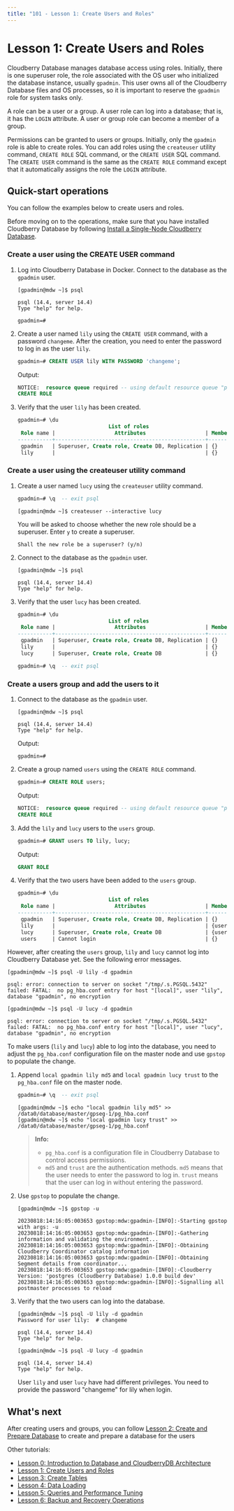 ```yaml
---
title: "101 - Lesson 1: Create Users and Roles"
---
```


# Lesson 1: Create Users and Roles

Cloudberry Database manages database access using roles. Initially, there is one superuser role, the role associated with the OS user who initialized the database instance, usually `gpadmin`. This user owns all of the Cloudberry Database files and OS processes, so it is important to reserve the `gpadmin` role for system tasks only.

A role can be a user or a group. A user role can log into a database; that is, it has the `LOGIN` attribute. A user or group role can become a member of a group.

Permissions can be granted to users or groups. Initially, only the `gpadmin` role is able to create roles. You can add roles using the `createuser` utility command, `CREATE ROLE` SQL command, or the `CREATE USER` SQL command. The `CREATE USER` command is the same as the `CREATE ROLE` command except that it automatically assigns the role the `LOGIN` attribute.

## Quick-start operations

You can follow the examples below to create users and roles.

Before moving on to the operations, make sure that you have installed Cloudberry Database by following [Install a Single-Node Cloudberry Database](../000-cbdb-sandbox/README.md).

### Create a user using the CREATE USER command

1. Log into Cloudberry Database in Docker. Connect to the database as the `gpadmin` user.

    ```shell
    [gpadmin@mdw ~]$ psql

    psql (14.4, server 14.4)
    Type "help" for help.
    ```

    ```shell
    gpadmin=#
    ```

2. Create a user named `lily` using the `CREATE USER` command, with a password `changeme`. After the creation, you need to enter the password to log in as the user `lily`.

    ```sql
    gpadmin=# CREATE USER lily WITH PASSWORD 'changeme';
    ```

    Output:

    ```sql
    NOTICE:  resource queue required -- using default resource queue "pg_default"
    CREATE ROLE
    ```

3. Verify that the user `lily` has been created.

    ```sql
    gpadmin=# \du
                                 List of roles
     Role name |                   Attributes                   | Member of
    -----------+------------------------------------------------+-----------
     gpadmin   | Superuser, Create role, Create DB, Replication | {}
     lily      |                                                | {}
    ```

### Create a user using the createuser utility command

1. Create a user named `lucy` using the `createuser` utility command.

    ```sql
    gpadmin=# \q  -- exit psql
    ```

    ```shell
    [gpadmin@mdw ~]$ createuser --interactive lucy
    ```

    You will be asked to choose whether the new role should be a superuser. Enter `y` to create a superuser.

    ```shell
    Shall the new role be a superuser? (y/n)
    ```

2. Connect to the database as the `gpadmin` user.

    ```shell
    [gpadmin@mdw ~]$ psql

    psql (14.4, server 14.4)
    Type "help" for help.
    ```

3. Verify that the user `lucy` has been created.

    ```sql
    gpadmin=# \du
                                 List of roles
     Role name |                   Attributes                   | Member of
    -----------+------------------------------------------------+-----------
     gpadmin   | Superuser, Create role, Create DB, Replication | {}
     lily      |                                                | {}
     lucy      | Superuser, Create role, Create DB              | {}
    ```

    ```sql
    gpadmin=# \q  -- exit psql
    ```

### Create a users group and add the users to it

1. Connect to the database as the `gpadmin` user.

    ```shell
    [gpadmin@mdw ~]$ psql

    psql (14.4, server 14.4)
    Type "help" for help.
    ```

    Output:

    ```shell
    gpadmin=#
    ```

2. Create a group named `users` using the `CREATE ROLE` command.

    ```sql
    gpadmin=# CREATE ROLE users;
    ```

    Output:

    ```sql
    NOTICE:  resource queue required -- using default resource queue "pg_default"
    CREATE ROLE
    ```

3. Add the `lily` and `lucy` users to the `users` group.

    ```sql
    gpadmin=# GRANT users TO lily, lucy;
    ```

    Output:

    ```sql
    GRANT ROLE
    ```

4. Verify that the two users have been added to the `users` group.

    ```sql
    gpadmin=# \du
                                 List of roles
     Role name |                   Attributes                   | Member of
    -----------+------------------------------------------------+-----------
     gpadmin   | Superuser, Create role, Create DB, Replication | {}
     lily      |                                                | {users}
     lucy      | Superuser, Create role, Create DB              | {users}
     users     | Cannot login                                   | {}
    ```

However, after creating the `users` group, `lily` and `lucy` cannot log into Cloudberry Database yet. See the following error messages.

```shell
[gpadmin@mdw ~]$ psql -U lily -d gpadmin

psql: error: connection to server on socket "/tmp/.s.PGSQL.5432" failed: FATAL:  no pg_hba.conf entry for host "[local]", user "lily", database "gpadmin", no encryption
```

```shell
[gpadmin@mdw ~]$ psql -U lucy -d gpadmin

psql: error: connection to server on socket "/tmp/.s.PGSQL.5432" failed: FATAL:  no pg_hba.conf entry for host "[local]", user "lucy", database "gpadmin", no encryption
```

To make users (`lily` and `lucy`) able to log into the database, you need to adjust the `pg_hba.conf` configuration file on the master node and use `gpstop` to populate the change.

1. Append `local gpadmin lily md5` and `local gpadmin lucy trust` to the `pg_hba.conf` file on the master node.

    ```sql
    gpadmin=# \q  -- exit psql
    ```

    ```shell
    [gpadmin@mdw ~]$ echo "local gpadmin lily md5" >> /data0/database/master/gpseg-1/pg_hba.conf
    [gpadmin@mdw ~]$ echo "local gpadmin lucy trust" >> /data0/database/master/gpseg-1/pg_hba.conf
    ```

    > **Info:**
    >
    > - `pg_hba.conf` is a configuration file in Cloudberry Database to control access permissions.
    > - `md5` and `trust` are the authentication methods. `md5` means that the user needs to enter the password to log in. `trust` means that the user can log in without entering the password.

2. Use `gpstop` to populate the change.

    ```shell
    [gpadmin@mdw ~]$ gpstop -u
    ```

    ```shell
    20230818:14:16:05:003653 gpstop:mdw:gpadmin-[INFO]:-Starting gpstop with args: -u
    20230818:14:16:05:003653 gpstop:mdw:gpadmin-[INFO]:-Gathering information and validating the environment...
    20230818:14:16:05:003653 gpstop:mdw:gpadmin-[INFO]:-Obtaining Cloudberry Coordinator catalog information
    20230818:14:16:05:003653 gpstop:mdw:gpadmin-[INFO]:-Obtaining Segment details from coordinator...
    20230818:14:16:05:003653 gpstop:mdw:gpadmin-[INFO]:-Cloudberry Version: 'postgres (Cloudberry Database) 1.0.0 build dev'
    20230818:14:16:05:003653 gpstop:mdw:gpadmin-[INFO]:-Signalling all postmaster processes to reload
    ```

3. Verify that the two users can log into the database.

    ```shell
    [gpadmin@mdw ~]$ psql -U lily -d gpadmin
    Password for user lily:  # changeme

    psql (14.4, server 14.4)
    Type "help" for help.
    ```

    ```shell
    [gpadmin@mdw ~]$ psql -U lucy -d gpadmin

    psql (14.4, server 14.4)
    Type "help" for help.
    ```

    User `lily` and user `lucy` have had different privileges. You need to provide the password "changeme" for lily when login.

## What's next

After creating users and groups, you can follow [Lesson 2: Create and Prepare Database](../101-cbdb-tutorials/101-2-create-and-prepare-database.md) to create and prepare a database for the users

Other tutorials:

- [Lesson 0: Introduction to Database and CloudberryDB Architecture](../101-cbdb-tutorials/101-0-introduction-to-database-and-cloudberrydb-architecture.md)
- [Lesson 1: Create Users and Roles](../101-cbdb-tutorials/101-1-create-users-and-roles.md)
- [Lesson 3: Create Tables](../101-cbdb-tutorials/101-3-create-tables.md)
- [Lesson 4: Data Loading](../101-cbdb-tutorials/101-4-data-loading.md)
- [Lesson 5: Queries and Performance Tuning](../101-cbdb-tutorials/101-5-queries-and-performance-tuning.md)
- [Lesson 6: Backup and Recovery Operations](../101-cbdb-tutorials/101-6-backup-and-recovery-operations.md)
